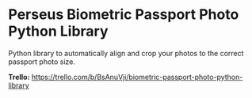 # Perseus Biometric Passport Photo Python Library

Python library to automatically align and crop your photos to the correct passport photo size.

**Trello:** https://trello.com/b/BsAnuVji/biometric-passport-photo-python-library
